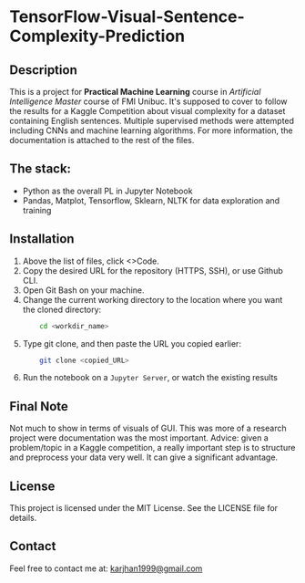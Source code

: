 # TensorFlow-Visual-Sentence-Complexity-Prediction

## Description
This is a project for **Practical Machine Learning** course in *Artificial Intelligence Master* course of FMI Unibuc. It's supposed to 
cover to follow the results for a Kaggle Competition about visual complexity for a dataset containing English sentences. Multiple supervised
methods were attempted including CNNs and machine learning algorithms.
For more information, the documentation is attached to the rest of the files.

## The stack:
- Python as the overall PL in Jupyter Notebook
- Pandas, Matplot, Tensorflow, Sklearn, NLTK for data exploration and training

## Installation
1. Above the list of files, click <>Code.
2. Copy the desired URL for the repository (HTTPS, SSH), or use Github CLI.
3. Open Git Bash on your machine.
4. Change the current working directory to the location where you want the cloned directory:
    ```bash
        cd <workdir_name>
    ```
5. Type git clone, and then paste the URL you copied earlier:
    ```bash
        git clone <copied_URL>
    ```
6. Run the notebook on a `Jupyter Server`, or watch the existing results

## Final Note
Not much to show in terms of visuals of GUI. This was more of a research project were
documentation was the most important. Advice: given a problem/topic in a Kaggle competition, 
a really important step is to structure and preprocess your data very well. It can give a 
significant advantage.

## License
This project is licensed under the MIT License. See the LICENSE file for details.

## Contact
Feel free to contact me at: karjhan1999@gmail.com
